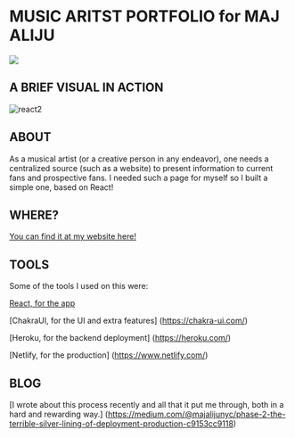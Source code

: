 # MUSIC ARITST PORTFOLIO for MAJ ALIJU

<!-- <img src="https://img.shields.io/badge/phase2-project-blue?style=flat-square&logo=react"> -->
<img src="https://img.shields.io/badge/phase2-project-blue?style=flat-square&logo=react">

## A BRIEF VISUAL IN ACTION

![react2](https://user-images.githubusercontent.com/51519426/181132494-712c28ff-91af-45ef-af82-56057bfff132.gif)


## **ABOUT**
As a musical artist (or a creative person in any endeavor), one needs a centralized source (such as a website) to present information to current fans and prospective fans. 
I needed such a page for myself so I built a simple one, based on React!

## **WHERE?**
[You can find it at my website here!](https://majaliju.com/)

## **TOOLS**
Some of the tools I used on this were:

[React, for the app](https://reactjs.org/)

[ChakraUI, for the UI and extra features] (https://chakra-ui.com/)

[Heroku, for the backend deployment] (https://heroku.com/)

[Netlify, for the production] (https://www.netlify.com/)


## BLOG
[I wrote about this process recently and all that it put me through, both in a hard and rewarding way.] (https://medium.com/@majalijunyc/phase-2-the-terrible-silver-lining-of-deployment-production-c9153cc9118)

